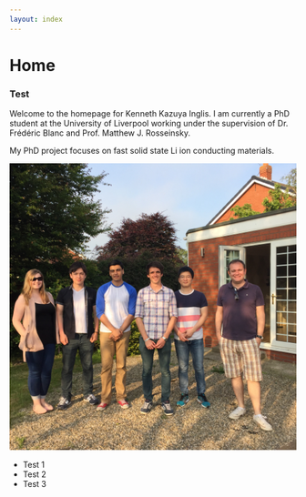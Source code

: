 ```yaml
---
layout: index
---
```


# Home

### Test

Welcome to the homepage for Kenneth Kazuya Inglis.
I am currently a PhD student at the University of Liverpool working under the supervision of Dr. Frédéric Blanc and Prof. Matthew J. Rosseinsky.

My PhD project focuses on fast solid state Li ion conducting materials.

![Image](./images/groupbbq.JPG)

- Test 1
- Test 2
- Test 3
